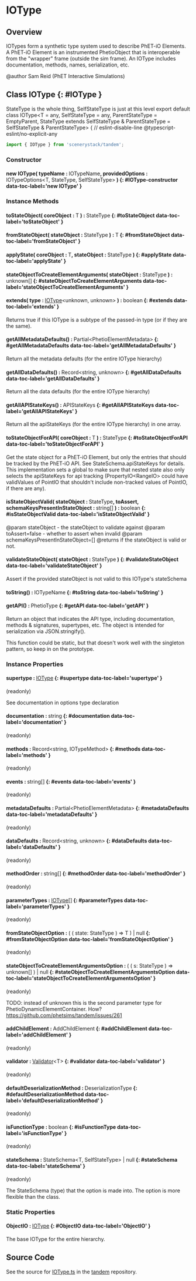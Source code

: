 # IOType

## Overview

IOTypes form a synthetic type system used to describe PhET-iO Elements. A PhET-iO Element is an instrumented PhetioObject
that is interoperable from the "wrapper" frame (outside the sim frame). An IOType includes documentation, methods,
names, serialization, etc.

@author Sam Reid (PhET Interactive Simulations)

## Class IOType {: #IOType }


StateType is the whole thing, SelfStateType is just at this level
export default class IOType&lt;T = any, SelfStateType = any, ParentStateType = EmptyParent, StateType extends SelfStateType &amp; ParentStateType = SelfStateType &amp; ParentStateType&gt; { // eslint-disable-line @typescript-eslint/no-explicit-any

```js
import { IOType } from 'scenerystack/tandem';
```
### Constructor

#### new IOType( typeName : <span style="font-weight: 400;">IOTypeName</span>, providedOptions : <span style="font-weight: 400;">IOTypeOptions&lt;T, StateType, SelfStateType&gt;</span> ) {: #IOType-constructor data-toc-label='new IOType' }

### Instance Methods

#### toStateObject( coreObject : <span style="font-weight: 400;">T</span> ) : <span style="font-weight: 400;">StateType</span> {: #toStateObject data-toc-label='toStateObject' }

#### fromStateObject( stateObject : <span style="font-weight: 400;">StateType</span> ) : <span style="font-weight: 400;">T</span> {: #fromStateObject data-toc-label='fromStateObject' }

#### applyState( coreObject : <span style="font-weight: 400;">T</span>, stateObject : <span style="font-weight: 400;">StateType</span> ) {: #applyState data-toc-label='applyState' }

#### stateObjectToCreateElementArguments( stateObject : <span style="font-weight: 400;">StateType</span> ) : <span style="font-weight: 400;"><span style="color: hsla(calc(var(--md-hue) + 180deg),80%,40%,1);">unknown</span>[]</span> {: #stateObjectToCreateElementArguments data-toc-label='stateObjectToCreateElementArguments' }

#### extends( type : <span style="font-weight: 400;">[IOType](../tandem/IOType.md)&lt;<span style="color: hsla(calc(var(--md-hue) + 180deg),80%,40%,1);">unknown</span>, <span style="color: hsla(calc(var(--md-hue) + 180deg),80%,40%,1);">unknown</span>&gt;</span> ) : <span style="font-weight: 400;"><span style="color: hsla(calc(var(--md-hue) + 180deg),80%,40%,1);">boolean</span></span> {: #extends data-toc-label='extends' }

Returns true if this IOType is a subtype of the passed-in type (or if they are the same).

#### getAllMetadataDefaults() : <span style="font-weight: 400;">Partial&lt;PhetioElementMetadata&gt;</span> {: #getAllMetadataDefaults data-toc-label='getAllMetadataDefaults' }

Return all the metadata defaults (for the entire IOType hierarchy)

#### getAllDataDefaults() : <span style="font-weight: 400;">Record&lt;<span style="color: hsla(calc(var(--md-hue) + 180deg),80%,40%,1);">string</span>, <span style="color: hsla(calc(var(--md-hue) + 180deg),80%,40%,1);">unknown</span>&gt;</span> {: #getAllDataDefaults data-toc-label='getAllDataDefaults' }

Return all the data defaults (for the entire IOType hierarchy)

#### getAllAPIStateKeys() : <span style="font-weight: 400;">APIStateKeys</span> {: #getAllAPIStateKeys data-toc-label='getAllAPIStateKeys' }

Return all the apiStateKeys (for the entire IOType hierarchy) in one array.

#### toStateObjectForAPI( coreObject : <span style="font-weight: 400;">T</span> ) : <span style="font-weight: 400;">StateType</span> {: #toStateObjectForAPI data-toc-label='toStateObjectForAPI' }

Get the state object for a PhET-iO Element, but only the entries that should be tracked by the PhET-iO API. See
StateSchema.apiStateKeys for details. This implementation sets a global to make sure that nested state also only
selects the apiStateKeys for api tracking (PropertyIO&lt;RangeIO&gt; could have validValues of PointIO that shouldn't
include non-tracked values of PointIO, if there are any).

#### isStateObjectValid( stateObject : <span style="font-weight: 400;">StateType</span>, toAssert, schemaKeysPresentInStateObject : <span style="font-weight: 400;"><span style="color: hsla(calc(var(--md-hue) + 180deg),80%,40%,1);">string</span>[]</span> ) : <span style="font-weight: 400;"><span style="color: hsla(calc(var(--md-hue) + 180deg),80%,40%,1);">boolean</span></span> {: #isStateObjectValid data-toc-label='isStateObjectValid' }

@param stateObject - the stateObject to validate against
@param toAssert=false - whether to assert when invalid
@param schemaKeysPresentInStateObject=[]
@returns if the stateObject is valid or not.

#### validateStateObject( stateObject : <span style="font-weight: 400;">StateType</span> ) {: #validateStateObject data-toc-label='validateStateObject' }

Assert if the provided stateObject is not valid to this IOType's stateSchema

#### toString() : <span style="font-weight: 400;">IOTypeName</span> {: #toString data-toc-label='toString' }

#### getAPI() : <span style="font-weight: 400;">PhetioType</span> {: #getAPI data-toc-label='getAPI' }

Return an object that indicates the API type, including documentation, methods &amp; signatures, supertypes, etc.
The object is intended for serialization via JSON.stringify().

This function could be static, but that doesn't work well with the singleton pattern, so keep in on the prototype.

### Instance Properties

#### supertype : <span style="font-weight: 400;">[IOType](../tandem/IOType.md)</span> {: #supertype data-toc-label='supertype' }

(readonly)

See documentation in options type declaration

#### documentation : <span style="font-weight: 400;"><span style="color: hsla(calc(var(--md-hue) + 180deg),80%,40%,1);">string</span></span> {: #documentation data-toc-label='documentation' }

(readonly)

#### methods : <span style="font-weight: 400;">Record&lt;<span style="color: hsla(calc(var(--md-hue) + 180deg),80%,40%,1);">string</span>, IOTypeMethod&gt;</span> {: #methods data-toc-label='methods' }

(readonly)

#### events : <span style="font-weight: 400;"><span style="color: hsla(calc(var(--md-hue) + 180deg),80%,40%,1);">string</span>[]</span> {: #events data-toc-label='events' }

(readonly)

#### metadataDefaults : <span style="font-weight: 400;">Partial&lt;PhetioElementMetadata&gt;</span> {: #metadataDefaults data-toc-label='metadataDefaults' }

(readonly)

#### dataDefaults : <span style="font-weight: 400;">Record&lt;<span style="color: hsla(calc(var(--md-hue) + 180deg),80%,40%,1);">string</span>, <span style="color: hsla(calc(var(--md-hue) + 180deg),80%,40%,1);">unknown</span>&gt;</span> {: #dataDefaults data-toc-label='dataDefaults' }

(readonly)

#### methodOrder : <span style="font-weight: 400;"><span style="color: hsla(calc(var(--md-hue) + 180deg),80%,40%,1);">string</span>[]</span> {: #methodOrder data-toc-label='methodOrder' }

(readonly)

#### parameterTypes : <span style="font-weight: 400;">[IOType](../tandem/IOType.md)[]</span> {: #parameterTypes data-toc-label='parameterTypes' }

(readonly)

#### fromStateObjectOption : <span style="font-weight: 400;">( ( state: StateType ) =&gt; T ) | <span style="color: hsla(calc(var(--md-hue) + 180deg),80%,40%,1);">null</span></span> {: #fromStateObjectOption data-toc-label='fromStateObjectOption' }

(readonly)

#### stateObjectToCreateElementArgumentsOption : <span style="font-weight: 400;">( ( s: StateType ) =&gt; <span style="color: hsla(calc(var(--md-hue) + 180deg),80%,40%,1);">unknown</span>[] ) | <span style="color: hsla(calc(var(--md-hue) + 180deg),80%,40%,1);">null</span></span> {: #stateObjectToCreateElementArgumentsOption data-toc-label='stateObjectToCreateElementArgumentsOption' }

(readonly)

TODO: instead of unknown this is the second parameter type for PhetioDynamicElementContainer. How? https://github.com/phetsims/tandem/issues/261

#### addChildElement : <span style="font-weight: 400;">AddChildElement</span> {: #addChildElement data-toc-label='addChildElement' }

(readonly)

#### validator : <span style="font-weight: 400;">[Validator](../axon/Validation.md#Validator)&lt;T&gt;</span> {: #validator data-toc-label='validator' }

(readonly)

#### defaultDeserializationMethod : <span style="font-weight: 400;">DeserializationType</span> {: #defaultDeserializationMethod data-toc-label='defaultDeserializationMethod' }

(readonly)

#### isFunctionType : <span style="font-weight: 400;"><span style="color: hsla(calc(var(--md-hue) + 180deg),80%,40%,1);">boolean</span></span> {: #isFunctionType data-toc-label='isFunctionType' }

(readonly)

#### stateSchema : <span style="font-weight: 400;">StateSchema&lt;T, SelfStateType&gt; | <span style="color: hsla(calc(var(--md-hue) + 180deg),80%,40%,1);">null</span></span> {: #stateSchema data-toc-label='stateSchema' }

(readonly)

The StateSchema (type) that the option is made into. The option is more flexible than the class.

### Static Properties

#### ObjectIO : <span style="font-weight: 400;">[IOType](../tandem/IOType.md)</span> {: #ObjectIO data-toc-label='ObjectIO' }

The base IOType for the entire hierarchy.



## Source Code

See the source for [IOType.ts](https://github.com/phetsims/tandem/blob/main/js/types/IOType.ts) in the [tandem](https://github.com/phetsims/tandem) repository.
